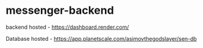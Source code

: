 ﻿# messenger-backend

backend hosted - https://dashboard.render.com/

Database hosted - https://app.planetscale.com/asimovthegodslayer/sen-db

 
 
 
